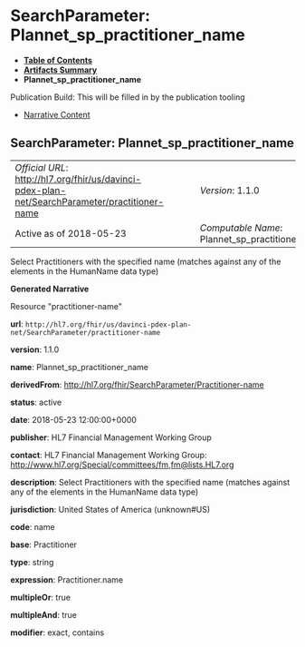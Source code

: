 # SearchParameter: Plannet\_sp\_practitioner\_name

* [**Table of Contents**](toc.html)
* [**Artifacts Summary**](artifacts.html)
* **Plannet\_sp\_practitioner\_name**

Publication Build: This will be filled in by the publication tooling

* [Narrative Content](#)

## SearchParameter: Plannet\_sp\_practitioner\_name

|  |  |  |  |  |
| --- | --- | --- | --- | --- |
| *Official URL*: http://hl7.org/fhir/us/davinci-pdex-plan-net/SearchParameter/practitioner-name | | | | *Version*: 1.1.0 |
| Active as of 2018-05-23 | | | | *Computable Name*: Plannet\_sp\_practitioner\_name |

Select Practitioners with the specified name (matches against any of the elements in the HumanName data type)

**Generated Narrative**

Resource "practitioner-name"

**url**: `http://hl7.org/fhir/us/davinci-pdex-plan-net/SearchParameter/practitioner-name`

**version**: 1.1.0

**name**: Plannet\_sp\_practitioner\_name

**derivedFrom**: <http://hl7.org/fhir/SearchParameter/Practitioner-name>

**status**: active

**date**: 2018-05-23 12:00:00+0000

**publisher**: HL7 Financial Management Working Group

**contact**: HL7 Financial Management Working Group: <http://www.hl7.org/Special/committees/fm>,[fm@lists.HL7.org](mailto:fm@lists.HL7.org)

**description**: Select Practitioners with the specified name (matches against any of the elements in the HumanName data type)

**jurisdiction**: United States of America  (unknown#US)

**code**: name

**base**: Practitioner

**type**: string

**expression**: Practitioner.name

**multipleOr**: true

**multipleAnd**: true

**modifier**: exact, contains